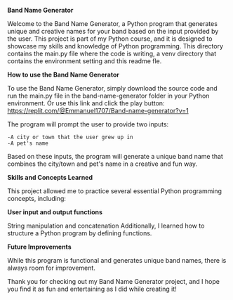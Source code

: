 **Band Name Generator**

Welcome to the Band Name Generator, a Python program that generates unique and creative names for your band based on the input provided by the user. This project is part of my Python course, and it is designed to showcase my skills and knowledge of Python programming.
This directory contains the main.py file where the code is writing, a venv directory that contains the environment setting and this readme fle.

**How to use the Band Name Generator**

To use the Band Name Generator, simply download the source code and run the main.py file in the band-name-generator folder in your Python environment.
Or use this link and click the play button: https://replit.com/@Emmanuel1707/Band-name-generator?v=1

The program will prompt the user to provide two inputs:

	-A city or town that the user grew up in
	-A pet's name
	
Based on these inputs, the program will generate a unique band name that combines the city/town and pet's name in a creative and fun way.

**Skills and Concepts Learned**

This project allowed me to practice several essential Python programming concepts, including:

**User input and output functions**

String manipulation and concatenation
Additionally, I learned how to structure a Python program by defining functions.

**Future Improvements**

While this program is functional and generates unique band names, there is always room for improvement.

Thank you for checking out my Band Name Generator project, and I hope you find it as fun and entertaining as I did while creating it!
